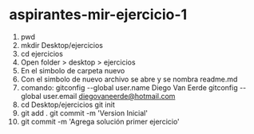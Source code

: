 # aspirantes-mir-ejercicio-1
1. pwd
2. mkdir Desktop/ejercicios
3. cd ejercicios
4. Open folder > desktop > ejercicios
5. En el simbolo de carpeta nuevo
6. Con el simbolo de nuevo archivo se abre y se nombra readme.md
7. comando: gitconfig --global user.name Diego Van Eerde 
gitconfig --global user.email diegovaneerde@hotmail.com
8. cd Desktop/ejercicios
git init
9. git add . 
git commit -m 'Version Inicial'
11. git commit -m 'Agrega solución primer ejercicio'
